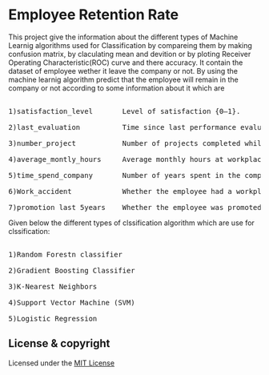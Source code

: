 # Employee Retention Rate
This project give the information about the different types of Machine Learnig algorithms used for Classification by compareing them by making confusion matrix, by claculating mean and devition or by ploting Receiver Operating Characteristic(ROC) curve and there accuracy. It contain the dataset of employee wether it leave the company or not. By using the machine learnig algorithm predict that the employee will remain in the company or not according to some information about it which are
<pre><br>1)satisfaction_level       Level of satisfaction {0–1}.
    <br>2)last_evaluation          Time since last performance evaluation (in years).
    <br>3)number_project           Number of projects completed while at work.
    <br>4)average_montly_hours     Average monthly hours at workplace.
    <br>5)time_spend_company       Number of years spent in the company.
    <br>6)Work_accident            Whether the employee had a workplace accident.
    <br>7)promotion_last_5years    Whether the employee was promoted in the last five years.</pre>
    
Given below the different types of clssification algorithm which are use for clssification:
<pre><br>1)Random Forestn classifier
    <br>2)Gradient Boosting Classifier
    <br>3)K-Nearest Neighbors
    <br>4)Support Vector Machine (SVM)
    <br>5)Logistic Regression</pre>

## License & copyright
Licensed under the [MIT License](LICENSE)
